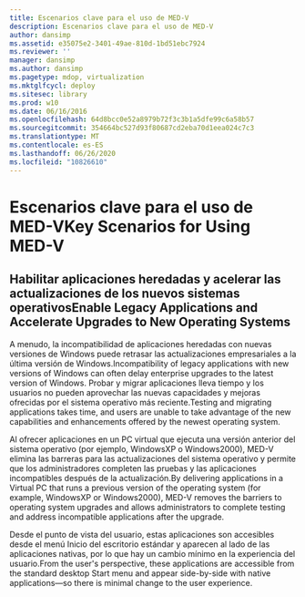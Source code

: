 ```yaml
---
title: Escenarios clave para el uso de MED-V
description: Escenarios clave para el uso de MED-V
author: dansimp
ms.assetid: e35075e2-3401-49ae-810d-1bd51ebc7924
ms.reviewer: ''
manager: dansimp
ms.author: dansimp
ms.pagetype: mdop, virtualization
ms.mktglfcycl: deploy
ms.sitesec: library
ms.prod: w10
ms.date: 06/16/2016
ms.openlocfilehash: 64d8bcc0e52a8979b72f3c3b1a5dfe99c6a58b57
ms.sourcegitcommit: 354664bc527d93f80687cd2eba70d1eea024c7c3
ms.translationtype: MT
ms.contentlocale: es-ES
ms.lasthandoff: 06/26/2020
ms.locfileid: "10826610"
---
```

# <span data-ttu-id="ad2f3-103">Escenarios clave para el uso de MED-V</span><span class="sxs-lookup"><span data-stu-id="ad2f3-103">Key Scenarios for Using MED-V</span></span>


## <span data-ttu-id="ad2f3-104">Habilitar aplicaciones heredadas y acelerar las actualizaciones de los nuevos sistemas operativos</span><span class="sxs-lookup"><span data-stu-id="ad2f3-104">Enable Legacy Applications and Accelerate Upgrades to New Operating Systems</span></span>


<span data-ttu-id="ad2f3-105">A menudo, la incompatibilidad de aplicaciones heredadas con nuevas versiones de Windows puede retrasar las actualizaciones empresariales a la última versión de Windows.</span><span class="sxs-lookup"><span data-stu-id="ad2f3-105">Incompatibility of legacy applications with new versions of Windows can often delay enterprise upgrades to the latest version of Windows.</span></span> <span data-ttu-id="ad2f3-106">Probar y migrar aplicaciones lleva tiempo y los usuarios no pueden aprovechar las nuevas capacidades y mejoras ofrecidas por el sistema operativo más reciente.</span><span class="sxs-lookup"><span data-stu-id="ad2f3-106">Testing and migrating applications takes time, and users are unable to take advantage of the new capabilities and enhancements offered by the newest operating system.</span></span>

<span data-ttu-id="ad2f3-107">Al ofrecer aplicaciones en un PC virtual que ejecuta una versión anterior del sistema operativo (por ejemplo, WindowsXP o Windows2000), MED-V elimina las barreras para las actualizaciones del sistema operativo y permite que los administradores completen las pruebas y las aplicaciones incompatibles después de la actualización.</span><span class="sxs-lookup"><span data-stu-id="ad2f3-107">By delivering applications in a Virtual PC that runs a previous version of the operating system (for example, WindowsXP or Windows2000), MED-V removes the barriers to operating system upgrades and allows administrators to complete testing and address incompatible applications after the upgrade.</span></span>

<span data-ttu-id="ad2f3-108">Desde el punto de vista del usuario, estas aplicaciones son accesibles desde el menú Inicio del escritorio estándar y aparecen al lado de las aplicaciones nativas, por lo que hay un cambio mínimo en la experiencia del usuario.</span><span class="sxs-lookup"><span data-stu-id="ad2f3-108">From the user's perspective, these applications are accessible from the standard desktop Start menu and appear side-by-side with native applications—so there is minimal change to the user experience.</span></span>

 

 





